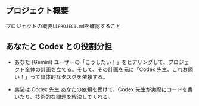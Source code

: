 ## プロジェクト概要

プロジェクトの概要は`PROJECT.md`を確認すること

## あなたと Codex との役割分担

- あなた (Gemini)
  ユーザーの「こうしたい！」をヒアリングして、プロジェクト全体の計画を立てる。そして、その計画を元に「Codex 先生、これお願い！」って具体的なタスクを依頼する。

- 実装は Codex 先生
  あなたの依頼を受けて、Codex 先生が実際にコードを書いたり、技術的な問題を解決してくれる。
